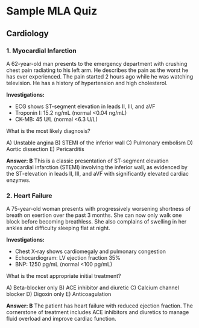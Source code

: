 # Sample MLA Quiz

## Cardiology

### 1. Myocardial Infarction
A 62-year-old man presents to the emergency department with crushing chest pain radiating to his left arm. He describes the pain as the worst he has ever experienced. The pain started 2 hours ago while he was watching television. He has a history of hypertension and high cholesterol.

**Investigations:**
- ECG shows ST-segment elevation in leads II, III, and aVF
- Troponin I: 15.2 ng/mL (normal <0.04 ng/mL)
- CK-MB: 45 U/L (normal <6.3 U/L)

What is the most likely diagnosis?

A) Unstable angina
B) STEMI of the inferior wall
C) Pulmonary embolism
D) Aortic dissection
E) Pericarditis

**Answer: B**
This is a classic presentation of ST-segment elevation myocardial infarction (STEMI) involving the inferior wall, as evidenced by the ST-elevation in leads II, III, and aVF with significantly elevated cardiac enzymes.

### 2. Heart Failure
A 75-year-old woman presents with progressively worsening shortness of breath on exertion over the past 3 months. She can now only walk one block before becoming breathless. She also complains of swelling in her ankles and difficulty sleeping flat at night.

**Investigations:**
- Chest X-ray shows cardiomegaly and pulmonary congestion
- Echocardiogram: LV ejection fraction 35%
- BNP: 1250 pg/mL (normal <100 pg/mL)

What is the most appropriate initial treatment?

A) Beta-blocker only
B) ACE inhibitor and diuretic
C) Calcium channel blocker
D) Digoxin only
E) Anticoagulation

**Answer: B**
The patient has heart failure with reduced ejection fraction. The cornerstone of treatment includes ACE inhibitors and diuretics to manage fluid overload and improve cardiac function.